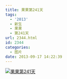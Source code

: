 ```yaml
---
title: 果果第241天
tags:
  - '2013'
  - 新生
  - 果果
  - 第241天
url: 2344.html
id: 2344
categories:
  - 图片
date: 2013-09-17 14:22:39
---
```


[![](http://photo.guolaijie.com/rooufer/uploads/2013/11/果果第241天.jpg "果果第241天")](http://photo.guolaijie.com/rooufer/uploads/2013/11/果果第241天.jpg)